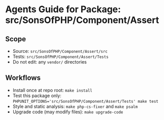 # Agents Guide for Package: src/SonsOfPHP/Component/Assert

## Scope

- Source: `src/SonsOfPHP/Component/Assert/src`
- Tests: `src/SonsOfPHP/Component/Assert/Tests`
- Do not edit: any `vendor/` directories

## Workflows

- Install once at repo root: `make install`
- Test this package only: `PHPUNIT_OPTIONS='src/SonsOfPHP/Component/Assert/Tests' make test`
- Style and static analysis: `make php-cs-fixer` and `make psalm`
- Upgrade code (may modify files): `make upgrade-code`

